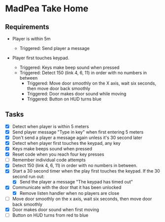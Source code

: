 # MadPea Take Home

## Requirements

- Player is within 5m

  - Triggered: Send player a message

- Player first touches keypad.
  - Triggered: Keys make beep sound when pressed
  - Triggered: Detect 150 (link 4, 6, 11) in order with no numbers in between
    - Triggered: Move door smoothly on the X axis, wait six seconds, then move door back smoothly
    - Triggered: Door makes door sound while moving
    - Triggered: Button on HUD turns blue

## Tasks

- [x] Detect when player is within 5 meters
- [x] Send player message "Type in key" when first entering 5 meters
- [x] Don't send a player a message again unless it's 30 second later
- [x] Detect when player first touches the keypad, any key
- [x] Keys make beeps sound when pressed
- [x] Reset code when you reach four key presses
- [ ] Remember individual code attempts
- [x] Detect 150 (link 4, 6, 11) in order with no numbers in between.
- [x] Start a 30 second timer when the play first touches the keypad. If the 30 second run out:
  - [x] Send the player a message "The keypad has timed out"
- [x] Communicate with the door that it has been unlocked
  - [x] Remove listen handler when no players are close
- [ ] Move door smoothly on the x axis, wait six seconds, then move door back smoothly
- [x] Door makes door sound when first moving
- [ ] Button on HUD turns from red to blue
